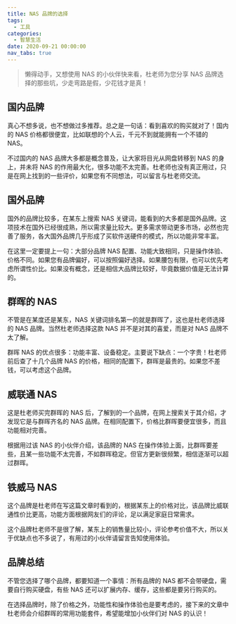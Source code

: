 ```yaml
---
title: NAS 品牌的选择
tags:
  - 工具
categories:
  - 智慧生活
date: 2020-09-21 00:00:00
nav_tabs: true
---
```


> 懒得动手，又想使用 NAS 的小伙伴快来看，杜老师为您分享 NAS 品牌选择的那些坑，少走弯路是假，少花钱才是真！

<!-- more -->

## 国内品牌

真心不想多说，也不想做过多推荐。总之是一句话：看到喜欢的购买就对了！国内的 NAS 价格都很便宜，比如联想的个人云，千元不到就能拥有一个不错的 NAS。

不过国内的 NAS 品牌大多都是概念普及，让大家将目光从网盘转移到 NAS 的身上，并未将 NAS 的作用最大化，很多功能不太完善。杜老师也没有真正用过，只是在网上找到的一些评价，如果您有不同想法，可以留言与杜老师交流。

## 国外品牌

国外的品牌比较多，在某东上搜索 NAS 关键词，能看到的大多都是国外品牌。这项技术在国外已经很成熟，所以需求量比较大。更多需求带动更多市场，必然也完善了服务，各大国外品牌几乎形成了买软件送硬件的模式，所以功能非常丰富。

在这里一定要提上一句：大部分品牌 NAS 配置、功能大致相同，只是操作体验、价格不同。如果您有品牌偏好，可以按照偏好选择。如果腰包有限，也可以优先考虑所谓性价比。如果没有概念，还是相信大品牌比较好，毕竟数据价值是无法计算的。

## 群晖的 NAS

不管是在某度还是某东，NAS 关键词排名第一的就是群晖了，这也是杜老师选择的 NAS 品牌。当然杜老师选择这款 NAS 并不是对其的喜爱，而是对 NAS 品牌不太了解。

群晖 NAS 的优点很多：功能丰富、设备稳定。主要说下缺点：一个字贵！杜老师前后查了十几个品牌 NAS 的价格，相同的配置下，群晖是最贵的。如果您不差钱，可以考虑这个品牌。

## 威联通 NAS

这是杜老师买完群晖的 NAS 后，了解到的一个品牌，在网上搜索关于其介绍，才发现它是与群晖齐名的 NAS 品牌。在相同配置下，价格比群晖要便宜很多，而且功能相对完善。

根据用过该 NAS 的小伙伴介绍，该品牌的 NAS 在操作体验上面，比群晖要差些，且某一些功能不太完善，不如群晖稳定。但官方更新很频繁，相信逐渐可以超过群晖。

## 铁威马 NAS

这个品牌是杜老师在写这篇文章时看到的，根据某东上的价格对比，该品牌比威联通性价比更高，功能方面根据网友们的评论，足以满足家庭日常需求。

这个品牌杜老师不是很了解，某东上的销售量比较小，评论参考价值不大，所以关于优缺点也不多说了，有用过的小伙伴请留言告知使用体验。

## 品牌总结

不管您选择了哪个品牌，都要知道一个事情：所有品牌的 NAS 都不会带硬盘，需要自行购买硬盘，有些 NAS 还可以扩展内存、缓存，这些都是要另行购买的。

在选择品牌时，除了价格之外，功能性和操作体验也是要考虑的，接下来的文章中杜老师会介绍群晖的常用功能套件，希望能增加小伙伴们对 NAS 的认识！
